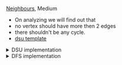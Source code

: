 [Neighbours](https://atcoder.jp/contests/abc231/tasks/abc231_d), Medium

- On analyzing we will find out that 
- no vertex should have more then 2 edges 
- there shouldn't be any cycle.
- [dsu template](https://github.com/mayankdutta/code_template/blob/main/dsu.cpp)

<details> 
<summary> DSU implementation </summary>

```cpp

int n, m;
cin >> n >> m;
dsu.init(n + 1);
vector<int> Size(n + 1);

for (int i = 0; i < m; i++) {
  int a, b;
  cin >> a >> b;

  if (!dsu.isSameSet(a, b)) {
    dsu.unionSet(a, b);
    Size[a]++;
    Size[b]++;

    if (Size[a] > 2 or Size[b] > 2) {
      cout << "No\n";
      return;
    }
  } else {
    cout << "No\n";
    return;
  }
}
cout << "Yes\n";

```

</details>

<details>
<summary> DFS implementation </summary> 

```cpp
void solve() {
  int n, m;
  cin >> n >> m;
 
  vector<vector<int>> arr(n + 1);
  for (int i = 0; i < m; i++) {
    int a, b;
    cin >> a >> b;
    arr[a].push_back(b);
    arr[b].push_back(a);
 
    if (arr[a].size() > 2 or arr[b].size() > 2) {
      cout << "No\n";
      return;
    }
  }
 
  vector<int> color(n + 1, 0), parent(n + 1, 0);
 
  auto dfs = [&](const auto &self, const int &u) -> void {
    color[u] = 1;
    for (const auto &v : arr[u]) {
      if (color[v] == 0) {
        parent[v] = u;
        self(self, v);
 
      } else if (color[v] == 1) {
        if (parent[u] == v) {
        } else {
          cout << "No\n";
          exit(0);
        }
      } else {
        cout << "No\n";
        exit(0);
      }
    }
    color[u] = 2;
  };

  for (int i = 1; i <= n; i++)
    if (!color[i])
      dfs(dfs, i);
 
  cout << "Yes\n";
}
```

</details>
